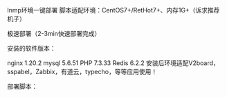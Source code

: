 lnmp环境一键部署
脚本适配环境：CentOS7+/RetHot7+、内存1G+（诉求推荐机子）

极速部署（2-3min快速部署完成）

安装的软件版本：

nginx 1.20.2
mysql 5.6.51
PHP 7.3.33
Redis 6.2.2
安装后环境适配V2board，sspabel，Zabbix，有道云，typecho，等等应用使用！

部署脚本：
